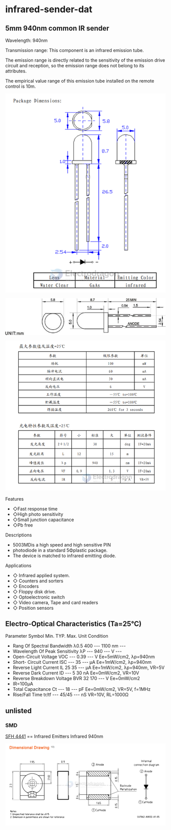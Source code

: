 
# infrared-sender-dat



## 5mm 940nm common IR sender 

Wavelength: 940nm

Transmission range: This component is an infrared emission tube. 

The emission range is directly related to the sensitivity of the emission drive circuit and reception, so the emission range does not belong to its attributes. 

The empirical value range of this emission tube installed on the remote control is 10m.

![](2024-03-25-16-54-49.png)

![](2024-03-25-16-58-28.png)

![](2024-03-25-16-55-09.png)


Features
- ◇Fast response time
- ◇High photo sensitivity
- ◇Small junction capacitance
- ◇Pb free

Descriptions
- 5003MDis a high speed and high sensitive PIN
- photodiode in a standard 5Φplastic package.
- The device is matched to infrared emitting diode.

 
Applications
- ◇ Infrared applied system.
- ◇ Counters and sorters
- ◇ Encoders
- ◇ Floppy disk drive.
- ◇ Optoelectronic switch
- ◇ Video camera, Tape and card readers
- ◇ Position sensors

## Electro-Optical Characteristics (Ta=25℃)

Parameter	Symbol	Min.	TYP.	Max.	Unit	Condition
- Rang Of Spectral Bandwidth	λ0.5	400	---	1100	nm	---
- Wavelength Of Peak Sensitivity	λP	---	940	---	V	---
- Open-Circuit Voltage	VOC	---	0.39	---	V	Ee=5mW/cm2, λp=940nm
- Short- Circuit Current	ISC	---	35	---	μA	Ee=1mW/cm2, λp=940nm
- Reverse Light Current	IL	25	35	---	μA	Ee=1mW/cm2, λp=940nm, VR=5V
- Reverse Dark Current	ID	---	5	30	nA	Ee=0mW/cm2, VR=10V
- Reverse Breakdown Voltage	BVR	32	170	---	V	Ee=0mW/cm2
- IR=100μA
- Total Capacitance	Ct	---	18	---	pF	Ee=0mW/cm2, VR=5V, f=1MHz
- Rise/Fall Time	tr/tf	---	45/45	---	nS	VR=10V, RL=1000Ω



## unlisted 

### SMD 

[SFH 4441](https://www.mouser.com/datasheet/2/588/SFH_4441_EN-3561587.pdf) == Infrared Emitters Infrared 940nm

![](2025-03-06-23-27-43.png)
